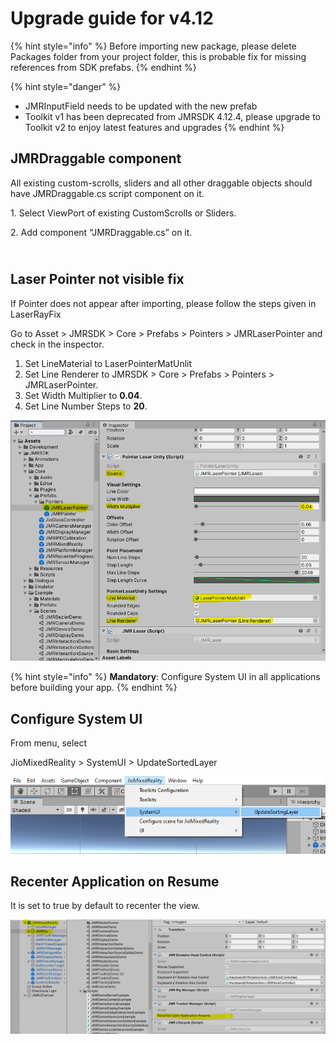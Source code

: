 # Upgrade guide for v4.12

{% hint style="info" %}
Before importing new package, please delete Packages folder from your project folder, this is probable fix for missing references from SDK prefabs.
{% endhint %}

{% hint style="danger" %}
* JMRInputField needs to be updated with the new prefab
* Toolkit v1 has been deprecated from JMRSDK 4.12.4, please upgrade to Toolkit v2 to enjoy latest features and upgrades
{% endhint %}

## **JMRDraggable component**

All existing custom-scrolls, sliders and all other draggable objects should have JMRDraggable.cs script component on it.

1\.  Select ViewPort of existing CustomScrolls or Sliders.

2\.  Add component “JMRDraggable.cs” on it.


\
**Laser Pointer not visible fix**
---------------------------------

If Pointer does not appear after importing, please follow the steps given in LaserRayFix

Go to Asset > JMRSDK > Core > Prefabs > Pointers > JMRLaserPointer and check in the inspector.

1. Set LineMaterial to LaserPointerMatUnlit
2. Set Line Renderer to JMRSDK > Core > Prefabs > Pointers > JMRLaserPointer.
3. Set Width Multiplier to **0.04**.
4. Set Line Number Steps to **20**.

![](<../.gitbook/assets/image (19).png>)

{% hint style="info" %}
**Mandatory**: Configure System UI in all applications before building your app.
{% endhint %}

## **Configure System UI**

From menu, select


JioMixedReality > SystemUI > UpdateSortedLayer

![](<../.gitbook/assets/image (4).png>)

## **Recenter Application on Resume**&#x20;

It is set to true by default to recenter the view.

![](<../.gitbook/assets/image (14).png>)
